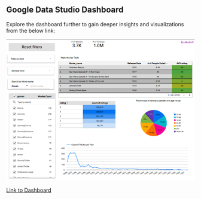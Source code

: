 ## Google Data Studio Dashboard


Explore the dashboard further to gain deeper insights and visualizations from the below link:


![Dashboard](https://github.com/Abubakrmali2/DE-Movies-Project/blob/main/Images/Dashboard.png)


[Link to Dashboard](https://lookerstudio.google.com/reporting/ed944180-5d15-412c-bae1-5931eabd8be7)
